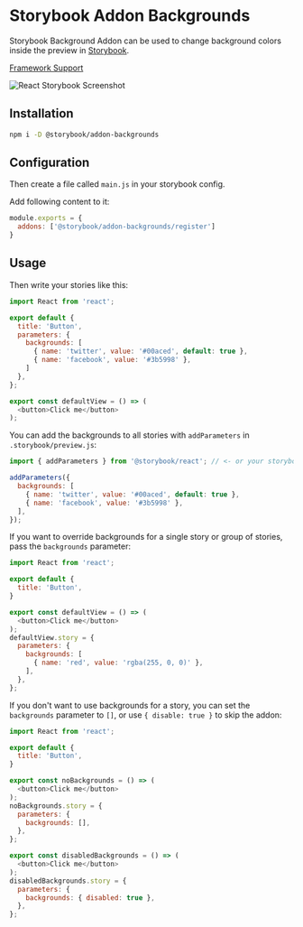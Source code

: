 # Storybook Addon Backgrounds

Storybook Background Addon can be used to change background colors inside the preview in [Storybook](https://storybook.js.org).

[Framework Support](https://github.com/storybookjs/storybook/blob/master/ADDONS_SUPPORT.md)

![React Storybook Screenshot](https://raw.githubusercontent.com/storybookjs/storybook/master/docs/static/img/addon-backgrounds.gif)

## Installation

```sh
npm i -D @storybook/addon-backgrounds
```

## Configuration

Then create a file called `main.js` in your storybook config.

Add following content to it:

```js
module.exports = {
  addons: ['@storybook/addon-backgrounds/register']
}
```

## Usage

Then write your stories like this:

```js
import React from 'react';

export default {
  title: 'Button',
  parameters: {
    backgrounds: [
      { name: 'twitter', value: '#00aced', default: true },
      { name: 'facebook', value: '#3b5998' },
    ]
  },
};

export const defaultView = () => (
  <button>Click me</button>
);
```

You can add the backgrounds to all stories with `addParameters` in `.storybook/preview.js`:

```js
import { addParameters } from '@storybook/react'; // <- or your storybook framework

addParameters({
  backgrounds: [
    { name: 'twitter', value: '#00aced', default: true },
    { name: 'facebook', value: '#3b5998' },
  ],
});
```

If you want to override backgrounds for a single story or group of stories, pass the `backgrounds` parameter:

```js
import React from 'react';

export default {
  title: 'Button',
}

export const defaultView = () => (
  <button>Click me</button>
);
defaultView.story = {
  parameters: {
    backgrounds: [
      { name: 'red', value: 'rgba(255, 0, 0)' },
    ],
  },
};
```

If you don't want to use backgrounds for a story, you can set the `backgrounds` parameter to `[]`, or use `{ disable: true }` to skip the addon:

```js
import React from 'react';

export default {
  title: 'Button',
}

export const noBackgrounds = () => (
  <button>Click me</button>
);
noBackgrounds.story = {
  parameters: {
    backgrounds: [],
  },
};

export const disabledBackgrounds = () => (
  <button>Click me</button>
);
disabledBackgrounds.story = {
  parameters: {
    backgrounds: { disabled: true },
  },
};
```
